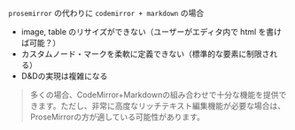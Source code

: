 `prosemirror` の代わりに `codemirror + markdown` の場合
- image, table のリサイズができない（ユーザーがエディタ内で html を書けば可能？）
- カスタムノード・マークを柔軟に定義できない（標準的な要素に制限される）
- D&Dの実現は複雑になる

>多くの場合、CodeMirror+Markdownの組み合わせで十分な機能を提供できます。ただし、非常に高度なリッチテキスト編集機能が必要な場合は、ProseMirrorの方が適している可能性があります。
